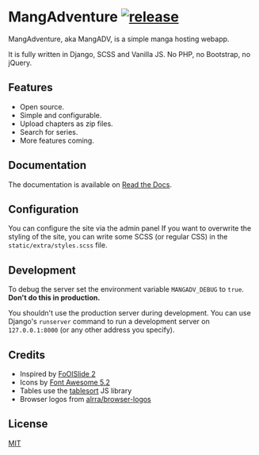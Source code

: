 # MangAdventure [![release](https://img.shields.io/github/release/evangelos-ch/MangAdventure/all.svg)](https://github.com/evangelos-ch/MangAdventure/releases)

MangAdventure, aka MangADV, is a simple manga hosting webapp.

It is fully written in Django, SCSS and Vanilla JS. No PHP, no Bootstrap, no jQuery.

## Features

* Open source.
* Simple and configurable.
* Upload chapters as zip files.
* Search for series.
* More features coming.

## Documentation

The documentation is available on [Read the Docs](https://mangadventure.rtfd.io).

## Configuration

You can configure the site via the admin panel
If you want to overwrite the styling of the site,
you can write some SCSS (or regular CSS) in the
`static/extra/styles.scss` file.

## Development

To debug the server set the environment variable ``MANGADV_DEBUG``
to ``true``. **Don't do this in production.**

You shouldn't use the production server during development.
You can use Django's ``runserver`` command to run a development
server on `127.0.0.1:8000` (or any other address you specify).

## Credits

* Inspired by [FoOlSlide 2](https://github.com/chocolatkey/FoOlSlide2)
* Icons by [Font Awesome 5.2](https://fontawesome.com)
* Tables use the [tablesort](https://github.com/tristen/tablesort) JS library
* Browser logos from [alrra/browser-logos](https://github.com/alrra/browser-logos)

## License

[MIT](LICENSE)

